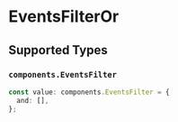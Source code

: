 # EventsFilterOr


## Supported Types

### `components.EventsFilter`

```typescript
const value: components.EventsFilter = {
  and: [],
};
```

